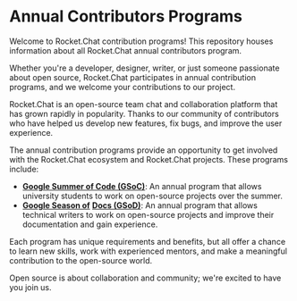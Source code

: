 # Annual Contributors Programs

Welcome to Rocket.Chat contribution programs! This repository houses information about all Rocket.Chat annual contributors program.

Whether you're a developer, designer, writer, or just someone passionate about open source, Rocket.Chat participates in annual contribution programs, and we welcome your contributions to our project.

Rocket.Chat is an open-source team chat and collaboration platform that has grown rapidly in popularity. Thanks to our community of contributors who have helped us develop new features, fix bugs, and improve the user experience.

The annual contribution programs provide an opportunity to get involved with the Rocket.Chat ecosystem and Rocket.Chat projects. These programs include:

* [**Google Summer of Code (GSoC)**](google-summer-of-code/): An annual program that allows university students to work on open-source projects over the summer.
* [**Google Season of**](google-season-of-docs/) [ **Docs (GSoD)**](google-season-of-docs/): An annual program that allows technical writers to work on open-source projects and improve their documentation and gain experience.

Each program has unique requirements and benefits, but all offer a chance to learn new skills, work with experienced mentors, and make a meaningful contribution to the open-source world.

Open source is about collaboration and community; we're excited to have you join us.
